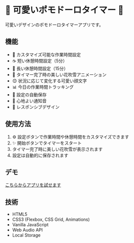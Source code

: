 # 🌸 可愛いポモドーロタイマー 🌸

可愛いデザインのポモドーロタイマーアプリです。

## 機能

- 🍅 カスタマイズ可能な作業時間設定
- ☕ 短い休憩時間設定（5分）
- 🛁 長い休憩時間設定（15分）
- 🌸 タイマー完了時の美しい花吹雪アニメーション
- 😊 状況に応じて変化する可愛い顔文字
- 📊 今日の作業時間トラッキング
- 💾 設定の自動保存
- 🎵 心地よい通知音
- 📱 レスポンシブデザイン

## 使用方法

1. ⚙️ 設定ボタンで作業時間や休憩時間をカスタマイズできます
2. ✨ 開始ボタンでタイマーをスタート
3. タイマー完了時に美しい花吹雪が表示されます
4. 設定は自動的に保存されます

## デモ

[こちらからアプリを試せます](https://harapei.github.io/kawaii-pomodoro-timer/)

## 技術

- HTML5
- CSS3 (Flexbox, CSS Grid, Animations)
- Vanilla JavaScript
- Web Audio API
- Local Storage
